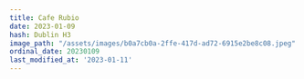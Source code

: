 ```yaml
---
title: Cafe Rubio
date: 2023-01-09
hash: Dublin H3
image_path: "/assets/images/b0a7cb0a-2ffe-417d-ad72-6915e2be8c08.jpeg"
ordinal_date: 20230109
last_modified_at: '2023-01-11'
---
```


